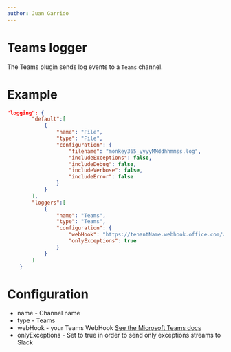 ```yaml
---
author: Juan Garrido
---
```


# Teams logger

The Teams plugin sends log events to a ```Teams``` channel.

# Example

``` json
"logging": {
        "default":[
            {
                "name": "File",
                "type": "File",
                "configuration": {
                    "filename": "monkey365_yyyyMMddhhmmss.log",
                    "includeExceptions": false,
                    "includeDebug": false,
                    "includeVerbose": false,
                    "includeError": false
                }
            }
        ],
        "loggers":[
            {
                "name": "Teams",
                "type": "Teams",
                "configuration": {
                    "webHook": "https://tenantName.webhook.office.com/webhookb2/00000000000/00000000000/00000000000000000",
                    "onlyExceptions": true
                }
            }
        ]
    }
```

# Configuration
* name - Channel name
* type - Teams
* webHook - your Teams WebHook <a href='https://learn.microsoft.com/en-us/microsoftteams/platform/webhooks-and-connectors/how-to/add-incoming-webhook' target='_blank'>See the Microsoft Teams docs</a>
* onlyExceptions - Set to true in order to send only exceptions streams to Slack